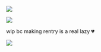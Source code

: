![](https://files.catbox.moe/7opg1f.png)

![](https://files.catbox.moe/gk1ecx.png)

wip bc making rentry is a real lazy 💔

![](https://files.catbox.moe/schzkc.png)
